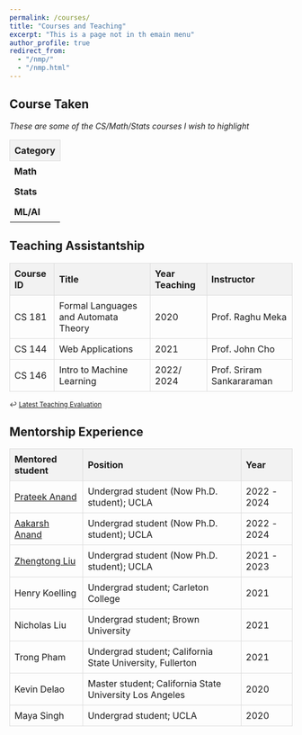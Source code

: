 ```yaml
---
permalink: /courses/
title: "Courses and Teaching"
excerpt: "This is a page not in th emain menu"
author_profile: true
redirect_from: 
  - "/nmp/"
  - "/nmp.html"
---
```




<!-- Boyang's Principal Component No-Linear Decomposition:
======
1. I live in Tianjin (very close to Beijing), China, but my hometown is Inner Mongolia.
2. I am fun of anime. I believe anime is the most direct way to convey certain meaning without any noise (for example the limitation of the acting skill, the limitation of physical camera).  -->


## Course Taken

<em>These are some of the CS/Math/Stats courses I wish to highlight </em>

<style>
    table {
        border-collapse: collapse;
        width: 100%;
    }

    th, td {
        border: 1px solid #ddd;
        padding: 8px;
        text-align: left;
    }

    th {
        background-color: #f2f2f2;
        position: sticky;
        top: 0;
        z-index: 1;
    }

    .collapsible {
        cursor: pointer;
        padding: 8px;
        width: 50px;
        border: none;
        text-align: left;
        outline: none;
        font-weight: bold;
    }

    .active, .collapsible:hover {
        background-color: #f1f1f1;
    }

    .content {
        padding: 0;
        display: none;
        overflow: hidden;
    }

    .content table {
        margin: 0;
        width: 100%;
        table-layout: fixed;
    }

    .content th, .content td {
        padding: 8px;
        font-size: 0.9em;
        overflow: hidden;
        text-overflow: ellipsis;
        white-space: nowrap;
    }

    .course-id-col {
        width: 15%;
    }

    .title-col {
        width: 40%;
    }

    .year-col {
        width: 15%;
    }

    .instructor-col {
        width: 30%;
    }

    .content td:hover {
        white-space: normal;
        word-wrap: break-word;
        background-color: #f8f8f8;
    }

    .math-content th {
        border-top: 3px solid #4CAF50;
    }

    .stats-content th {
        border-top: 3px solid #2196F3;
    }

    .ml-content th {
        border-top: 3px solid #9C27B0;
    }
</style>

<div class="courses-container">
    <table>
        <tr>
            <th>Category</th>
        </tr>
        <tr>
            <td class="collapsible" onclick="toggleContent(this)">Math</td>
            <td colspan="4" class="content math-content">
                <table>
                    <tr>
                        <th class="course-id-col">Course ID</th>
                        <th class="title-col">Title</th>
                        <th class="year-col">Year Taken</th>
                        <th class="instructor-col">Instructor</th>
                    </tr>
                    <tr>
                        <td>01-(Math)-428</td>
                        <td>Graph Theory</td>
                        <td>2017</td>
                        <td>Dr. Surya Teja Gavva</td>
                    </tr>
                    <tr>
                        <td>01-(Math)-311</td>
                        <td>Real Analysis</td>
                        <td>2019</td>
                        <td>Prof. John man shun Ma</td>
                    </tr>
                    <tr>
                        <td>01-(Math)-373</td>
                        <td>Numerical Analysis</td>
                        <td>2019</td>
                        <td>Dr. Shane D. Kepley</td>
                    </tr>
                </table>
            </td>
        </tr>
        <tr>
            <td class="collapsible" onclick="toggleContent(this)">Stats</td>
            <td colspan="4" class="content stats-content">
                <table>
                    <tr>
                        <th class="course-id-col">Course ID</th>
                        <th class="title-col">Title</th>
                        <th class="year-col">Year Taken</th>
                        <th class="instructor-col">Instructor</th>
                    </tr>
                    <tr>
                        <td>Stats 201C</td>
                        <td>Advanced Modeling and Inference</td>
                        <td>2020</td>
                        <td>Prof. Qing Zhou</td>
                    </tr>
                    <tr>
                        <td>Stats 200B</td>
                        <td>Theoretical Stats</td>
                        <td>2021</td>
                        <td>Prof. Arash A. Amini</td>
                    </tr>
                    <tr>
                        <td>Stats 200C</td>
                        <td>High Dimensional Stats</td>
                        <td>2021</td>
                        <td>Prof. Arash A. Amini</td>
                    </tr>
                </table>
            </td>
        </tr>
        <tr>
            <td class="collapsible" onclick="toggleContent(this)">ML/AI</td>
            <td colspan="4" class="content ml-content">
                <table>
                    <tr>
                        <th class="course-id-col">Course ID</th>
                        <th class="title-col">Title</th>
                        <th class="year-col">Year Taken</th>
                        <th class="instructor-col">Instructor</th>
                    </tr>
                    <tr>
                        <td>ECE 236B</td>
                        <td>Convex Optimization</td>
                        <td>2020</td>
                        <td>Prof. Lieven Vandenberghe</td>
                    </tr>
                    <tr>
                        <td>CS/CM 226</td>
                        <td>Machine Learning for Bioinformatics</td>
                        <td>2019</td>
                        <td>Prof. Sriram Sankararaman</td>
                    </tr>
                    <tr>
                        <td>01-(CS)-440</td>
                        <td>Artificial Intelligent</td>
                        <td>2018</td>
                        <td>Prof. Abdeslam Boularias</td>
                    </tr>
                    <tr>
                        <td>CS 260</td>
                        <td>Machine Learning Algorithms</td>
                        <td>2021</td>
                        <td>Prof. Quanquan Gu</td>
                    </tr>
                    <tr>
                        <td>CS 269</td>
                        <td>Large Scale Machine Learning</td>
                        <td>2021</td>
                        <td>Prof. Baharan Mirzasoleiman</td>
                    </tr>
                    <tr>
                        <td>CS 267A</td>
                        <td>Probabilistic Programming and Relational Learning</td>
                        <td>2022</td>
                        <td>Prof. Guy Van den Broeck</td>
                    </tr>
                    <tr>
                        <td>CS 261</td>
                        <td>Deep Generative Models</td>
                        <td>2024</td>
                        <td>Prof. Aditya Grover</td>
                    </tr>
                </table>
            </td>
        </tr>
    </table>
</div>

<script>
function toggleContent(element) {
    element.classList.toggle("active");
    var content = element.nextElementSibling;
    if (content.style.display === "block") {
        content.style.display = "none";
    } else {
        content.style.display = "block";
    }
}

document.addEventListener('DOMContentLoaded', function() {
    var contents = document.getElementsByClassName("content");
    for(var i = 0; i < contents.length; i++) {
        contents[i].style.display = "none";
    }
});
</script>


<!-- | Course ID     | Title       | Year Taken  | Instructor  |
| -----------   | ----------- | ----------- | ----------- |
| 01-(Math)-428   | Graph Theory    | 2017 (Undergrad)  | Dr. Surya Teja Gavva |
| 01-(Math)-311    | Real Analysis      | 2019 (Undergrad)   | Prof. John man shun Ma |
| 01-(Math)-373   | Numerical Analysis        | 2019 (Undergrad)   | Dr. Shane D. Kepley |
| Stats 201C  | Advanced Modeling and Inference  | 2020  | Prof. Qing Zhou |
| Stats 200B  | Theoretical Stats  | 2021  | Prof. Arash A. Amini |
| 01-(CS)-440   | Artificial Intelligent    | 2018 (Undergrad)  | Prof. Abdeslam Boularias|
| Stats 200C  | High Dimensional Stats  | 2021  | Prof. Arash A. Amini |
| ECE 236B  | Convex Optimization   | 2020  | Prof. Lieven Vandenberghe |
| CS/CM 226  | Machine Learning for Bioinformatics   | 2019  | Prof. Sriram Sankararaman |
| CS 260 | Machine Learning Algorithms | 2021 | Prof. Quanquan Gu |
| CS 269 | Large Scale Machine Learning | 2021 | Prof. Baharan Mirzasoleiman |
| CS 267A | Probabilistic Programming and Relational Learning | 2022 | Prof. Guy Van den Broeck |
| CS 261 | Deep Generative Models | 2024 | Prof. Aditya Grover | -->

## Teaching Assistantship

| Course ID     | Title       | Year Teaching  | Instructor  |
| -----------   | ----------- | ----------- | ----------- |
| CS 181 | Formal Languages and Automata Theory    | 2020  | Prof. Raghu Meka|
| CS 144 | Web Applications      | 2021   | Prof. John Cho |
| CS 146 | Intro to Machine Learning | 2022/ 2024 | Prof. Sriram Sankararaman |

<small>↩︎ [Latest Teaching Evaluation](../files/FU_B._-_24W_COM_SCI_M146_DIS_1H.pdf)</small>

## Mentorship Experience

| Mentored student | Position        | Year              |
| ---------------- | ----------------|  ---------------- | 
| [Prateek Anand](https://www.linkedin.com/in/prateek-anand-21431a1b4/) | Undergrad student (Now Ph.D. student); UCLA      | 2022 - 2024   |
| [Aakarsh Anand](https://www.linkedin.com/in/aakarsh-anand-8943211b4/) | Undergrad student (Now Ph.D. student); UCLA      | 2022 - 2024   |
| [Zhengtong Liu](https://zhengtong-liu.github.io/) | Undergrad student (Now Ph.D. student); UCLA      | 2021 - 2023   |
| Henry Koelling | Undergrad student; Carleton College      | 2021   |
| Nicholas Liu | Undergrad student; Brown University      | 2021   |
| Trong Pham | Undergrad student; California State University, Fullerton      | 2021   |
| Kevin Delao | Master student; California State University Los Angeles    | 2020  |
| Maya Singh | Undergrad student; UCLA      | 2020   |


